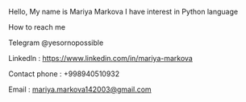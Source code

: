 Hello, My name is Mariya Markova
I have interest in Python language 
 
 
How to reach me 

Telegram @yesornopossible

Linkedln : https://www.linkedin.com/in/mariya-markova

Contact phone : +998940510932

Email : mariya.markova142003@gmail.com
